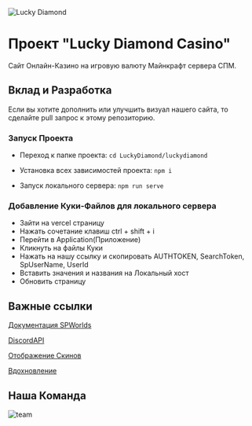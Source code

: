 ![Lucky Diamond](https://github.com/danilt2000/LuckyDiamond/assets/96600211/26167263-51c4-4ae6-96e9-c941943c913f)
# Проект "Lucky Diamond Casino"

Сайт Онлайн-Казино на игровую валюту Майнкрафт сервера СПМ.

## Вклад и Разработка

Если вы хотите дополнить или улучшить визуал нашего сайта, то сделайте pull запрос к этому репозиторию.

### Запуск Проекта

- Переход к папке проекта:
`cd LuckyDiamond/luckydiamond`

- Установка всех зависимостей проекта:
`npm i`

- Запуск локального сервера:
`npm run serve`

### Добавление Куки-Файлов для локального сервера

- Зайти на vercel страницу
- Нажать сочетание клавиш ctrl + shift + i
- Перейти в Application(Приложение)
- Кликнуть на файлы Куки
- Нажать на нашу ссылку и скопировать AUTHTOKEN, SearchToken, SpUserName, UserId
- Вставить значения и названия на Локальный хост
- Обновить страницу


## Важные ссылки

[Документация SPWorlds](https://github.com/sp-worlds/api-docs)

[DiscordAPI](https://discord.com/developers/docs/topics/oauth2#oauth2)

[Отображение Скинов](https://visage.surgeplay.com/index.html)

[Вдохновление](https://cs.fail/en/)

## Наша Команда

![team](https://github.com/danilt2000/LuckyDiamond/assets/96600211/0c1b43b7-fe67-4fca-85ef-16f314847b70)

